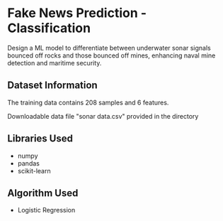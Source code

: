 # Fake News Prediction - Classification
Design a ML model to differentiate between underwater sonar signals bounced off rocks and those bounced off mines, enhancing naval mine detection and maritime security.

## Dataset Information

The training data contains 208 samples and 6 features.


Downloadable data file "sonar data.csv" provided in the directory


## Libraries Used

* numpy
* pandas
* scikit-learn

## Algorithm Used

* Logistic Regression
